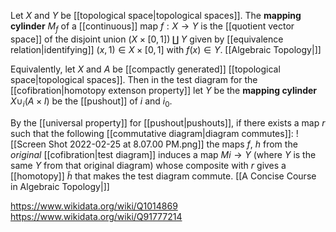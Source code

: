 Let $X$ and $Y$ be [[topological space|topological spaces]]. The **mapping cylinder** $M_f$ of a [[continuous]] map $f:X\to Y$ is the [[quotient vector space]] of the disjoint union $(X\times [0,1])\amalg Y$ given by [[equivalence relation|identifying]] $(x,1) \in X\times [0,1]$ with $f(x) \in Y$.  [[Algebraic Topology|]]

Equivalently, let $X$ and $A$ be [[compactly generated]] [[topological space|topological spaces]]. Then in the test diagram for the [[cofibration|homotopy extenson property]] let $Y$ be the **mapping cylinder** $X\cup_i (A\times I)$ be the [[pushout]] of $i$ and $i_0$.

By the [[universal property]] for [[pushout|pushouts]], if there exists a map $r$ such that the following [[commutative diagram|diagram commutes]]:
 ![[Screen Shot 2022-02-25 at 8.07.00 PM.png]] the maps $f$, $h$ from the *original* [[cofibration|test diagram]] induces a map $Mi \to Y$ (where $Y$ is the same $Y$ from that original diagram) whose composite with $r$ gives a [[homotopy]] $\tilde h$ that makes the test diagram commute. [[A Concise Course in Algebraic Topology|]]
 
https://www.wikidata.org/wiki/Q1014869
https://www.wikidata.org/wiki/Q91777214